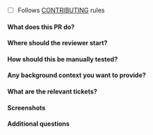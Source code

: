 - [ ] Follows [CONTRIBUTING](https://github.com/snyk/snyk/blob/master/CONTRIBUTING.md) rules

#### What does this PR do?


#### Where should the reviewer start?


#### How should this be manually tested?


#### Any background context you want to provide?


#### What are the relevant tickets?


#### Screenshots


#### Additional questions
